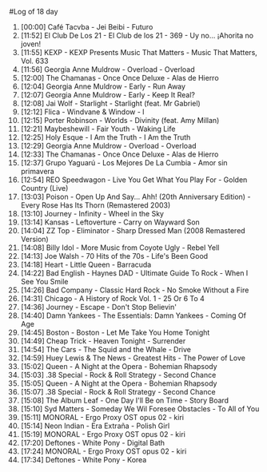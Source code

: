 #Log of 18 day

1. [00:00] Café Tacvba - Jei Beibi - Futuro
1. [11:52] El Club De Los 21 - El Club de los 21 - 369 - Uy no... ¡Ahorita no joven!
1. [11:55] KEXP - KEXP Presents Music That Matters - Music That Matters, Vol. 633
1. [11:56] Georgia Anne Muldrow - Overload - Overload
1. [12:00] The Chamanas - Once Once Deluxe - Alas de Hierro
1. [12:04] Georgia Anne Muldrow - Early - Run Away
1. [12:07] Georgia Anne Muldrow - Early - Keep It Real?
1. [12:08] Jai Wolf - Starlight - Starlight (feat. Mr Gabriel)
1. [12:12] Flica - Windvane & Window - l
1. [12:15] Porter Robinson - Worlds - Divinity (feat. Amy Millan)
1. [12:21] Maybeshewill - Fair Youth - Waking Life
1. [12:25] Holy Esque - I Am the Truth - I Am the Truth
1. [12:29] Georgia Anne Muldrow - Overload - Overload
1. [12:33] The Chamanas - Once Once Deluxe - Alas de Hierro
1. [12:37] Grupo Yaguarú - Los Mejores De La Cumbia - Amor sin primavera
1. [12:54] REO Speedwagon - Live You Get What You Play For - Golden Country (Live)
1. [13:03] Poison - Open Up And Say... Ahh! (20th Anniversary Edition) - Every Rose Has Its Thorn (Remastered 2003)
1. [13:10] Journey - Infinity - Wheel in the Sky
1. [13:14] Kansas - Leftoverture - Carry on Wayward Son
1. [14:04] ZZ Top - Eliminator - Sharp Dressed Man (2008 Remastered Version)
1. [14:08] Billy Idol - More Music from Coyote Ugly - Rebel Yell
1. [14:13] Joe Walsh - 70 Hits of the 70s - Life's Been Good
1. [14:18] Heart - Little Queen - Barracuda
1. [14:22] Bad English - Haynes DAD - Ultimate Guide To Rock - When I See You Smile
1. [14:26] Bad Company - Classic Hard Rock - No Smoke Without a Fire
1. [14:31] Chicago - A History of Rock Vol. 1 - 25 Or 6 To 4
1. [14:36] Journey - Escape - Don't Stop Believin'
1. [14:40] Damn Yankees - The Essentials: Damn Yankees - Coming Of Age
1. [14:45] Boston - Boston - Let Me Take You Home Tonight
1. [14:49] Cheap Trick - Heaven Tonight - Surrender
1. [14:54] The Cars - The Squid and the Whale - Drive
1. [14:59] Huey Lewis & The News - Greatest Hits - The Power of Love
1. [15:02] Queen - A Night at the Opera - Bohemian Rhapsody
1. [15:03] .38 Special - Rock & Roll Strategy - Second Chance
1. [15:05] Queen - A Night at the Opera - Bohemian Rhapsody
1. [15:07] .38 Special - Rock & Roll Strategy - Second Chance
1. [15:08] The Album Leaf - One Day I'll Be on Time - Story Board
1. [15:10] Syd Matters - Someday We Wil Foresee Obstacles - To All of You
1. [15:11] MONORAL - Ergo Proxy OST opus 02 - kiri
1. [15:14] Neon Indian - Era Extraña - Polish Girl
1. [15:19] MONORAL - Ergo Proxy OST opus 02 - kiri
1. [17:20] Deftones - White Pony - Digital Bath
1. [17:24] MONORAL - Ergo Proxy OST opus 02 - kiri
1. [17:34] Deftones - White Pony - Korea
